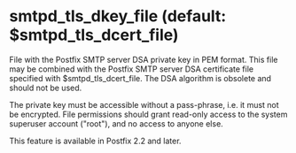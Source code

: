 # smtpd_tls_dkey_file (default: $smtpd_tls_dcert_file)
 File with the Postfix SMTP server DSA private key in PEM format.
This file may be combined with the Postfix SMTP server DSA certificate
file specified with $smtpd\_tls\_dcert\_file. The DSA algorithm is obsolete
and should not be used. 


 The private key must be accessible without a pass-phrase, i.e. it
must not be encrypted. File permissions should grant read-only
access to the system superuser account ("root"), and no access
to anyone else. 


 This feature is available in Postfix 2.2 and later. 


